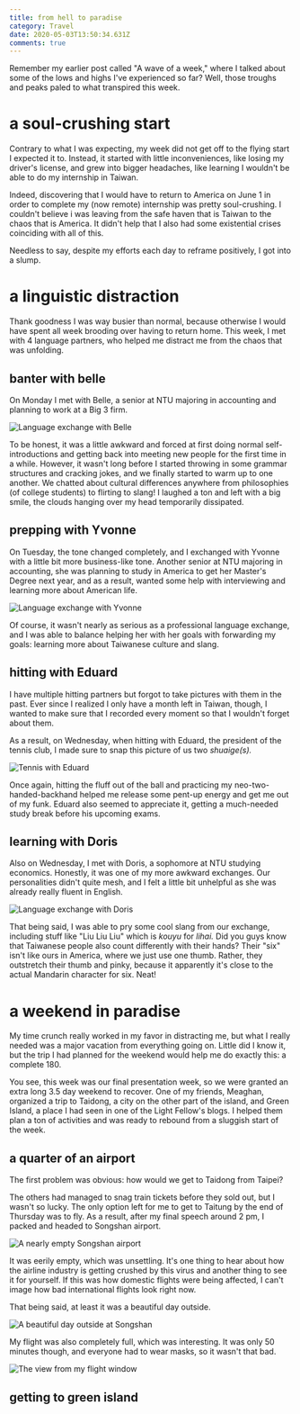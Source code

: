 ```yaml
---
title: from hell to paradise
category: Travel
date: 2020-05-03T13:50:34.631Z
comments: true
---
```

Remember my earlier post called "A wave of a week," where I talked about some of the lows and highs I've experienced so far? Well, those troughs and peaks paled to what transpired this week.

# a soul-crushing start

Contrary to what I was expecting, my week did not get off to the flying start I expected it to. Instead, it started with little inconveniences, like losing my driver's license, and grew into bigger headaches, like learning I wouldn't be able to do my internship in Taiwan. 

Indeed, discovering that I would have to return to America on June 1 in order to complete my (now remote) internship was pretty soul-crushing. I couldn't believe i was leaving from the safe haven that is Taiwan to the chaos that is America. It didn't help that I also had some existential crises coinciding with all of this.

Needless to say, despite my efforts each day to reframe positively, I got into a slump.

# a linguistic distraction 

Thank goodness I was way busier than normal, because otherwise I would have spent all week brooding over having to return home. This week, I met with 4 language partners, who helped me distract me from the chaos that was unfolding.

## banter with belle

On Monday I met with Belle, a senior at NTU majoring in accounting and planning to work at a Big 3 firm. 

![Language exchange with Belle](/images/taiwan20_042720_belle.jpg)

To be honest, it was a little awkward and forced at first doing normal self-introductions and getting back into meeting new people for the first time in a while. However, it wasn't long before I started throwing in some grammar structures and cracking jokes, and we finally started to warm up to one another. We chatted about cultural differences anywhere from philosophies (of college students) to flirting to slang! I laughed a ton and left with a big smile, the clouds hanging over my head temporarily dissipated. 

## prepping with Yvonne

On Tuesday, the tone changed completely, and I exchanged with Yvonne with a little bit more business-like tone. Another senior at NTU majoring in accounting, she was planning to study in America to get her Master's Degree next year, and as a result, wanted some help with interviewing and learning more about American life. 

![Language exchange with Yvonne](/images/taiwan20_042820_yvonne.jpg)

Of course, it wasn't nearly as serious as a professional language exchange, and I was able to balance helping her with her goals with forwarding my goals: learning more about Taiwanese culture and slang. 

## hitting with Eduard

I have multiple hitting partners but forgot to take pictures with them in the past. Ever since I realized I only have a month left in Taiwan, though, I wanted to make sure that I recorded every moment so that I wouldn't forget about them.

As a result, on Wednesday, when hitting with Eduard, the president of the tennis club, I made sure to snap this picture of us two *shuaige(s).*

![Tennis with Eduard](/images/taiwan20_042920_eduard.jpg)

Once again, hitting the fluff out of the ball and practicing my neo-two-handed-backhand helped me release some pent-up energy and get me out of my funk. Eduard also seemed to appreciate it, getting a much-needed study break before his upcoming exams.

## learning with Doris

Also on Wednesday, I met with Doris, a sophomore at NTU studying economics. Honestly, it was one of my more awkward exchanges. Our personalities didn't quite mesh, and I felt a little bit unhelpful as she was already really fluent in English. 

![Language exchange with Doris](/images/taiwan20_042920_doris.jpg)

That being said, I was able to pry some cool slang from our exchange, including stuff like "Liu Liu Liu" which is *kouyu* for *lihai.* Did you guys know that Taiwanese people also count differently with their hands? Their "six" isn't like ours in America, where we just use one thumb. Rather, they outstretch their thumb and pinky, because it apparently it's close to the actual Mandarin character for six. Neat!

# a weekend in paradise

My time crunch really worked in my favor in distracting me, but what I really needed was a major vacation from everything going on. Little did I know it, but the trip I had planned for the weekend would help me do exactly this: a complete 180.

You see, this week was our final presentation week, so we were granted an extra long 3.5 day weekend to recover. One of my friends, Meaghan, organized a trip to Taidong, a city on the other part of the island, and Green Island, a place I had seen in one of the Light Fellow's blogs. I helped them plan a ton of activities and was ready to rebound from a sluggish start of the week.

## a quarter of an airport

The first problem was obvious: how would we get to Taidong from Taipei?

The others had managed to snag train tickets before they sold out, but I wasn't so lucky. The only option left for me to get to Taitung by the end of Thursday was to fly. As a result, after my final speech around 2 pm, I packed and headed to Songshan airport.

![A nearly empty Songshan airport](/images/taiwan20_043020_songshan_empty.jpg)

It was eerily empty, which was unsettling. It's one thing to hear about how the airline industry is getting crushed by this virus and another thing to see it for yourself. If this was how domestic flights were being affected, I can't image how bad international flights look right now.

That being said, at least it was a beautiful day outside.

![A beautiful day outside at Songshan](/images/taiwan20_043020_songshan_outside_beautiful.jpg)

My flight was also completely full, which was interesting. It was only 50 minutes though, and everyone had to wear masks, so it wasn't that bad.

![The view from my flight window](/images/taiwan20_043020_songshan_flight_cabin.jpg)

## getting to green island